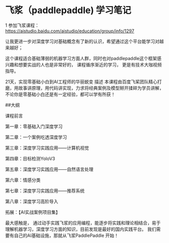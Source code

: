 # 飞浆（paddlepaddle) 学习笔记

1 参加飞浆课程： https://aistudio.baidu.com/aistudio/education/group/info/1297

让我更进一步对深度学习对基础概念有了新的认识，希望通过这个平台能学习对越来越好； 

这个课程适合基础薄弱的机器学习方面人群，同时也对paddlepaddle这个框架感兴趣和想要实战的人也是非常好的， 课程循序渐近的学习， 更是有技术大咖视频指导。

21天，实现零基础小白到AI工程师的华丽蜕变
描述
本课程由百度飞桨团队精心打磨，用故事讲原理，用代码讲实现，力求将经典案例及模型掰开揉碎为学员讲解，不论你是零基础小白还是有一定经验，都可以学有所获！

 
##大纲


课程前言


第一章：零基础入门深度学习



第二章：一个案例吃透深度学习



第三章：深度学习实践应用——计算机视觉



第四章：目标检测YoloV3



第五章：深度学习实践应用——自然语言处理



第六章：情感分类



第七章：深度学习实践应用——推荐系统



第八章：深度学习高阶导入


拓展：【AI实战案例项目集】



最大感触是， 通过动手实践飞浆的应用编程，能逐步将实践和理论相结合，易于理解机器学习，深度学习方面的知识，目前发现是最好的国内实践平台。 我们需要有自己的AI基础设施，那就从飞浆PaddlePaddle 开始！

